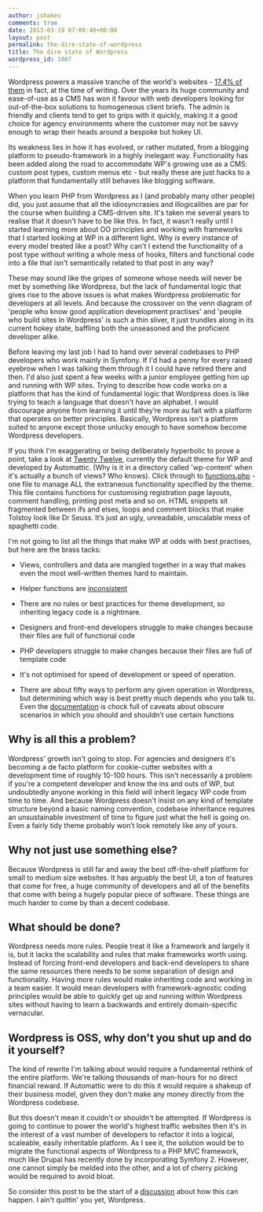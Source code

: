 ```yaml
---
author: jshakes
comments: true
date: 2013-03-19 07:09:40+00:00
layout: post
permalink: the-dire-state-of-wordpress
title: The dire state of Wordpress
wordpress_id: 1007
---
```


Wordpress powers a massive tranche of the world's websites - [17.4% of them](http://en.wordpress.com/stats/) in fact, at the time of writing. Over the years its huge community and ease-of-use as a CMS has won it favour with web developers looking for out-of-the-box solutions to homogeneous client briefs. The admin is friendly and clients tend to get to grips with it quickly, making it a good choice for agency environments where the customer may not be savvy enough to wrap their heads around a bespoke but hokey UI.

Its weakness lies in how it has evolved, or rather mutated, from a blogging platform to pseudo-framework in a highly inelegant way. Functionality has been added along the road to accommodate WP's growing use as a CMS: custom post types, custom menus etc - but really these are just hacks to a platform that fundamentally still behaves like blogging software.

When you learn PHP from Wordpress as I (and probably many other people) did, you just assume that all the idiosyncrasies and illogicalities are par for the course when building a CMS-driven site. It's taken me several years to realise that it doesn't have to be like this. In fact, it wasn't really until I started learning more about OO principles and working with frameworks that I started looking at WP in a different light. Why _is_ every instance of every model treated like a post? Why can't I extend the functionality of a post type without writing a whole mess of hooks, filters and functional code into a file that isn't semantically related to that post in any way?

These may sound like the gripes of someone whose needs will never be met by something like Wordpress, but the lack of fundamental logic that gives rise to the above issues is what makes Wordpress problematic for developers at all levels. And because the crossover on the venn diagram of 'people who know good application development practises' and 'people who build sites in Wordpress' is such a thin sliver, it just trundles along in its current hokey state, baffling both the unseasoned and the proficient developer alike.

Before leaving my last job I had to hand over several codebases to PHP developers who work mainly in Symfony. If I'd had a penny for every raised eyebrow when I was talking them through it I could have retired there and then. I'd also just spent a few weeks with a junior employee getting him up and running with WP sites. Trying to describe how code works on a platform that has the kind of fundamental logic that Wordpress does is like trying to teach a language that doesn't have an alphabet. I would discourage anyone from learning it until they’re more au fait with a platform that operates on better principles. Basically, Wordpress isn't a platform suited to anyone except those unlucky enough to have somehow become Wordpress developers.

If you think I'm exaggerating or being deliberately hyperbolic to prove a point, take a look at [Twenty Twelve](https://github.com/WordPress/WordPress/tree/master/wp-content/themes/twentytwelve ), currently the default theme for WP and developed by Automattic. (Why is it in a directory called 'wp-content' when it's actually a bunch of views? Who knows). Click through to [functions.php](https://github.com/WordPress/WordPress/blob/master/wp-content/themes/twentytwelve/functions.php) - one file to manage ALL the extraneous functionality specified by the theme. This file contains functions for customising registration page layouts, comment handling, printing post meta and so on. HTML snippets sit fragmented between ifs and elses, loops and comment blocks that make Tolstoy look like Dr Seuss. It’s just an ugly, unreadable, unscalable mess of spaghetti code.

I'm not going to list all the things that make WP at odds with best practises, but here are the brass tacks:

	
  * Views, controllers and data are mangled together in a way that makes even the most well-written themes hard to maintain.

	
  * Helper functions are [inconsistent](http://lorib.me/code/dont-get-the-permalink/ )

	
  * There are no rules or best practices for theme development, so inheriting legacy code is a nightmare.

	
  * Designers and front-end developers struggle to make changes because their files are full of functional code

	
  * PHP developers struggle to make changes because their files are full of template code

	
  * It's not optimised for speed of development or speed of operation.

	
  * There are about fifty ways to perform any given operation in Wordpress, but determining which way is best pretty much depends who you talk to. Even the [documentation](http://codex.wordpress.org/Function_Reference/query_posts) is chock full of caveats about obscure scenarios in which you should and shouldn’t use certain functions




## Why is all this a problem?


Wordpress' growth isn't going to stop. For agencies and designers it's becoming a de facto platform for cookie-cutter websites with a development time of roughly 10-100 hours. This isn't necessarily a problem if you're a competent developer and know the ins and outs of WP, but undoubtedly anyone working in this field will inherit legacy WP code from time to time. And because Wordpress doesn't insist on any kind of template structure beyond a basic naming convention, codebase inheritance requires an unsustainable investment of time to figure just what the hell is going on. Even a fairly tidy theme probably won’t look remotely like any of yours.


## Why not just use something else?


Because Wordpress is still far and away the best off-the-shelf platform for small to medium size websites. It has arguably the best UI, a ton of features that come for free, a huge community of developers and all of the benefits that come with being a hugely popular piece of software. These things are much harder to come by than a decent codebase.


## What should be done?


Wordpress needs more rules. People treat it like a framework and largely it is, but it lacks the scalability and rules that make frameworks worth using. Instead of forcing front-end developers and back-end developers to share the same resources there needs to be some separation of design and functionality. Having more rules would make inheriting code and working in a team easier. It would mean developers with framework-agnostic coding principles would be able to quickly get up and running within Wordpress sites without having to learn a backwards and entirely domain-specific vernacular.


## Wordpress is OSS, why don't you shut up and do it yourself?


The kind of rewrite I'm talking about would require a fundamental rethink of the entire platform. We're talking thousands of man-hours for no direct financial reward. If Automattic were to do this it would require a shakeup of their business model, given they don't make any money directly from the Wordpress codebase.

But this doesn't mean it couldn't or shouldn't be attempted. If Wordpress is going to continue to power the world's highest traffic websites then it's in the interest of a vast number of developers to refactor it into a logical, scaleable, easily inheritable platform. As I see it, the solution would be to migrate the functional aspects of Wordpress to a PHP MVC framework, much like Drupal has recently done by incorporating Symfony 2. However, one cannot simply be melded into the other, and a lot of cherry picking would be required to avoid bloat.

So consider this post to be the start of a [discussion](https://news.ycombinator.com/item?id=5407879) about how this can happen. I ain't quittin' you yet, Wordpress.
